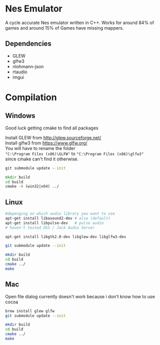 # Nes Emulator
A cycle accurate Nes emulator written in C++.
Works for around 84% of games and around 15% of Games have missing mappers.

## Dependencies
- GLEW
- glfw3
- nlohmann-json
- rtaudio
- imgui

# Compilation
## Windows
Good luck getting cmake to find all packages

Install GLEW from http://glew.sourceforge.net/ \
Install glfw3 from https://www.glfw.org/ \
You will have to rename the folder\
`"C:\Program Files (x86)\GLFW"` to `"C:\Program Files (x86)\glfw3"`\
since cmake can't find it otherwise.

```cmd
git submodule update --init

mkdir build
cd build
cmake -A (win32|x64) ../
```

## Linux
```sh
#depenging on which audio library you want to use
apt-get install libasound2-dev # alsa (default)
apt-get install libpulse-dev   # pulse audio
# haven't tested OSS / Jack Audio Server

apt-get install libgtk2.0-dev libglew-dev libglfw3-dev

git submodule update --init

mkdir build
cd build
cmake ../
make
```

## Mac
Open file dialog currently doesn't work because i don't know how to use cocoa
```sh
brew install glew glfw
git submodule update --init

mkdir build
cd build
cmake ../
make
```
